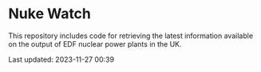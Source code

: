 # Nuke Watch

This repository includes code for retrieving the latest information available on the output of EDF nuclear power plants in the UK.

Last updated: 2023-11-27 00:39